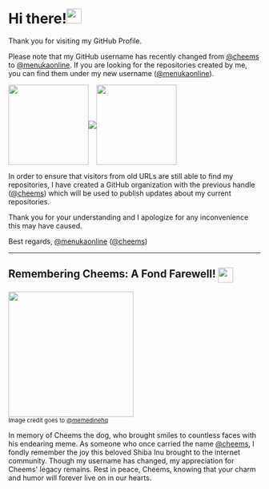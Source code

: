 # Hi there!<img src="https://user-images.githubusercontent.com/28010975/210132376-83059ce7-f072-409a-ad06-0aa563d2fb6f.png" width="30">

Thank you for visiting my GitHub Profile. 

Please note that my GitHub username has recently changed from [@cheems](https://github.com/cheems) to [@menukaonline](https://github.com/menukaonline). If you are looking for the repositories created by me, you can find them under my new username ([@menukaonline](https://github.com/menukaonline)). 

<a href="https://github.com/cheems"><img src="https://github.com/menukaonline/menukaonline/assets/28010975/824c1df6-5b48-4678-9a5a-518c5afd4d8e" width="160" align="center"></a><img src="https://user-images.githubusercontent.com/28010975/210132373-5de1924e-349b-4c43-9188-225f86a6d07e.png" align="center"><a href="https://github.com/menukaonline"><img src="https://user-images.githubusercontent.com/28010975/210105820-f1d03dae-b8aa-4468-9666-acfa07cf6c2d.png" width="160" align="center"></a>

In order to ensure that visitors from old URLs are still able to find my repositories, I have created a GitHub organization with the previous handle ([@cheems](https://github.com/cheems)) which will be used to publish updates about my current repositories. 

Thank you for your understanding and I apologize for any inconvenience this may have caused. 

Best regards, 
[@menukaonline](https://github.com/menukaonline) ([@cheems](https://github.com/cheems))

<hr>

## Remembering Cheems: A Fond Farewell! <img src="https://github.com/menukaonline/menukaonline/assets/28010975/9a99d923-5c59-4394-b224-081c57ff2ccb" width="30" align="top">


<img src="https://github.com/menukaonline/menukaonline/assets/28010975/64f8ca70-1eb6-43a6-b72b-33d2beae490c" width="250"><br>
<sub>Image credit goes to <a href="https://www.instagram.com/memedinehq/">@memedinehq</a></sub>

In memory of Cheems the dog, who brought smiles to countless faces with his endearing meme. As someone who once carried the name [@cheems](https://github.com/cheems), I fondly remember the joy this beloved Shiba Inu brought to the internet community. Though my username has changed, my appreciation for Cheems' legacy remains. Rest in peace, Cheems, knowing that your charm and humor will forever live on in our hearts.


